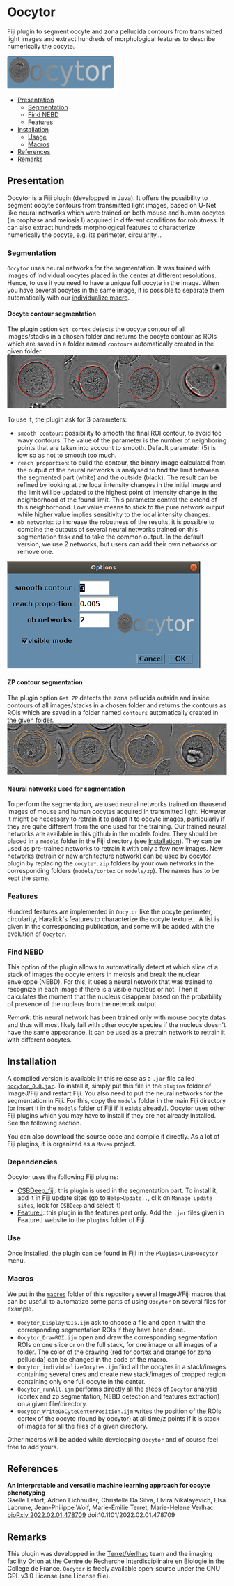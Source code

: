 # Oocytor  
Fiji plugin to segment oocyte and zona pellucida contours from transmitted light images and extract hundreds of morphological features to describe numerically the oocyte. 

![image Oocytor](./imgs/oo_logo.png?raw=true "Oocytor logo")
 
 * [Presentation](#presentation)
	* [Segmentation](#segmentation)
	* [Find NEBD](#find-nebd)
	* [Features](#features)
 * [Installation](#installation)
	* [Usage](#use)
	* [Macros](#macros)
 * [References](#references)
 * [Remarks](#remarks)

## Presentation
Oocytor is a Fiji plugin (developped in Java). It offers the possibility to segment oocyte contours from transmitted light images, based on U-Net like neural networks which were trained on both mouse and human oocytes (in prophase and meiosis I) acquired in different conditions for robutness. It can also extract hundreds morphological features to characterize numerically the oocyte, e.g. its perimeter, circularity...  


### Segmentation
`Oocytor` uses neural networks for the segmentation. It was trained with images of individual oocytes placed in the center at different resolutions.
Hence, to use it you need to have a unique full oocyte in the image. When you have several oocytes in the same image, it is possible to separate them automatically with our [individualize macro](#macros "macro"). 

#### Oocyte contour segmentation
The plugin option `Get cortex` detects the oocyte contour of all images/stacks in a chosen folder and returns the oocyte contour as ROIs which are saved in a folder named `contours` automatically created in the given folder.
![image cortex segmentation](./imgs/cortexseg.png?raw=true "Example of cortex segmentation")

To use it, the plugin ask for 3 parameters:
* `smooth contour`: possibility to smooth the final ROI contour, to avoid too wavy contours. The value of the parameter is the number of neighboring points that are taken into account to smooth. Default parameter (5) is low so as not to smooth too much. 
* `reach proportion`: to build the contour, the binary image calculated from the output of the neural networks is analysed to find the limit between the segmented part (white) and the outside (black). The result can be refined by looking at the local intensity changes in the initial image and the limit will be updated to the highest point of intensity change in the neighborhood of the found limit. This parameter control the extend of this neighborhood. Low value means to stick to the pure network output while higher value implies sensitivity to the local intensity changes.
* `nb networks`: to increase the robutness of the results, it is possible to combine the outputs of several neural networks trained on this segmentation task and to take the common output. In the default version, we use 2 networks, but users can add their own networks or remove one.

![gui cortex](./imgs/interfaceCortex.png?raw=true "Cortex option interface")

#### ZP contour segmentation
The plugin option `Get ZP` detects the zona pellucida outside and inside contours of all images/stacks in a chosen folder and returns the contours as ROIs which are saved in a folder named `contours` automatically created in the given folder.
![image zp segmentation](./imgs/zpseg.png?raw=true "Example of zp segmentation")

#### Neural networks used for segmentation
To perform the segmentation, we used neural networks trained on thausend images of mouse and human oocytes acquired in transmitted light. However it might be necessary to retrain it to adapt it to oocyte images, particularly if they are quite different from the one used for the training. 
Our trained neural networks are available in this github in the models folder. They should be placed in a `models` folder in the Fiji directory (see [Installation](#installation)). They can be used as pre-trained networks to retrain it with only a few new images. New networks (retrain or new architecture network) can be used by oocytor plugin by replacing the `oocyte*.zip` folders by your own networks in the corresponding folders (`models/cortex` or `models/zp`). The names has to be kept the same.

### Features

Hundred features are implemented in `Oocytor` like the oocyte perimeter, circularity, Haralick's features to characterize the oocyte texture... A list is given in the corresponding publication, and some will be added with the evolution of `Oocytor`.


### Find NEBD

This option of the plugin allows to automatically detect at which slice of a stack of images the oocyte enters in meiosis and break the nuclear enveloppe (NEBD).
For this, it uses a neural network that was trained to recognize in each image if there is a visible nucleus or not.
Then it calculates the moment that the nucleus disappear based on the probability of presence of the nucleus from the network output.

*Remark:* this neural network has been trained only with mouse oocyte datas and thus will most likely fail with other oocyte species if the nucleus doesn't have the same appearance.
It can be used as a pretrain network to retrain it with different oocytes.

## Installation

A compiled version is available in this release as a `.jar` file called [`oocytor_0.0.jar`](./oocytor/ "File link"). To install it, simply put this file in the `plugins` folder of ImageJ/Fiji and restart Fiji. 
You also need to put the neural networks for the segmentation in Fiji. 
For this, copy the `models` folder in the main Fiji directory (or insert it in the `models` folder of Fiji if it exists already).
Oocytor uses other Fiji plugins which you may have to install if they are not already installed. See the following section.

You can also download the source code and compile it directly. As a lot of Fiji plugins, it is organized as a `Maven` project.

### Dependencies
Oocytor uses the following Fiji plugins:
* [CSBDeep_fiji](https://github.com/CSBDeep/CSBDeep_fiji#imagej-update-site "CSBDeep install"): this plugin is used in the segmentation part. To install it, add it in Fiji update sites (go to `Help>Update..`, clik on `Manage update sites`, look for `CSBDeep` and select it)
* [FeatureJ](https://imagescience.org/meijering/software/featurej/ "FeatureJ website"): this plugin in the features part only. Add the `.jar` files given in FeatureJ website to the `plugins` folder of Fiji.		

### Use
Once installed, the plugin can be found in Fiji in the `Plugins>CIRB>Oocytor` menu.

### Macros
We put in the [`macros`](./macros "macros folder") folder of this repository several ImageJ/Fiji macros that can be usefull to automatize some parts of using `Oocytor` on several files for example.
* `Oocytor_DisplayROIs.ijm` ask to choose a file and open it with the corresponding segmentation ROIs if they have been done.
* `Oocytor_DrawROI.ijm` open and draw the corresponding segmentation ROIs on one slice or on the full stack, for one image or all images of a folder. The color of the drawing (red for cortex and orange for zona pellucida) can be changed in the code of the macro.
* `Oocytor_individualizeOocytes.ijm` find all the oocytes in a stack/images containing several ones and create new stack/images of cropped region containing only one full oocyte in the center. 
* `Oocytor_runAll.ijm` performs directly all the steps of `Oocytor` analysis (cortex and zp segmentation, NEBD detection and features extraction) on a given file/directory.
* `Oocytor_WriteOoCyteCenterPosition.ijm` writes the position of the ROIs cortex of the oocyte (found by oocytor) at all time/z points if it is stack of images for all the files of a given directory.

Other macros will be added while developping `Oocytor` and of course feel free to add yours.

## References
**An interpretable and versatile machine learning approach for oocyte phenotyping**
<br>Gaelle Letort, Adrien Eichmuller, Christelle Da Silva, Elvira Nikalayevich, Elsa Labrune, Jean-Philippe Wolf, Marie-Emilie Terret, Marie-Helene Verlhac
<br>[bioRxiv 2022.02.01.478709](https://www.biorxiv.org/content/10.1101/2022.02.01.478709v1) doi:10.1101/2022.02.01.478709 

## Remarks

This plugin was developped in the [Terret/Verlhac](https://www.college-de-france.fr/site/en-cirb/Terret-Verlhac.htm "website team") team and the imaging facility [Orion](http://orion-cirb.fr/ "orion website") at the Centre de Recherche Interdisciplinaire en Biologie in the College de France.
`Oocytor` is freely available open-source under the GNU GPL v3.0 License (see License file). 

